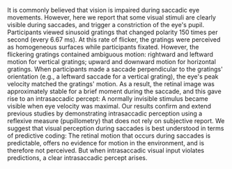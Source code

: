 It is commonly believed that vision is impaired during saccadic eye movements. However, here we report that some visual stimuli are clearly visible during saccades, and trigger a constriction of the eye's pupil. Participants viewed sinusoid gratings that changed polarity 150 times per second (every 6.67 ms). At this rate of flicker, the gratings were perceived as homogeneous surfaces while participants fixated. However, the flickering gratings contained ambiguous motion: rightward and leftward motion for vertical gratings; upward and downward motion for horizontal gratings. When participants made a saccade perpendicular to the gratings' orientation (e.g., a leftward saccade for a vertical grating), the eye's peak velocity matched the gratings' motion. As a result, the retinal image was approximately stable for a brief moment during the saccade, and this gave rise to an intrasaccadic percept: A normally invisible stimulus became visible when eye velocity was maximal. Our results confirm and extend previous studies by demonstrating intrasaccadic perception using a reflexive measure (pupillometry) that does not rely on subjective report. We suggest that visual perception during saccades is best understood in terms of predictive coding: The retinal motion that occurs during saccades is predictable, offers no evidence for motion in the environment, and is therefore not perceived. But when intrasaccadic visual input violates predictions, a clear intrasaccadic percept arises.
